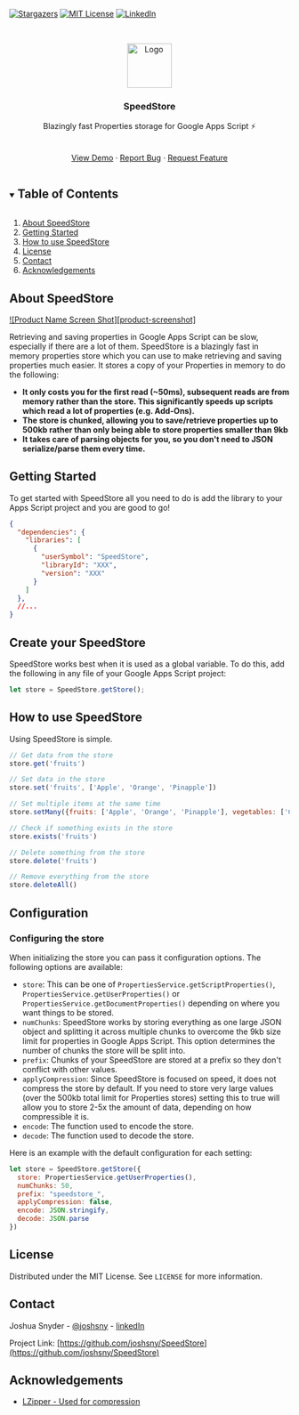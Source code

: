 <!-- PROJECT SHIELDS -->
<!--
*** I'm using markdown "reference style" links for readability.
*** Reference links are enclosed in brackets [ ] instead of parentheses ( ).
*** See the bottom of this document for the declaration of the reference variables
*** for contributors-url, forks-url, etc. This is an optional, concise syntax you may use.
*** https://www.markdownguide.org/basic-syntax/#reference-style-links
-->
[![Stargazers][stars-shield]][stars-url]
[![MIT License][license-shield]][license-url]
[![LinkedIn][linkedin-shield]][linkedin-url]



<!-- PROJECT LOGO -->
<br />
<p align="center">
  <a href="https://github.com/joshsny/SpeedStore">
    <img src="images/logo.png" alt="Logo" width="80" height="80">
  </a>

  <h3 align="center">SpeedStore</h3>

  <p align="center">
    Blazingly fast Properties storage for Google Apps Script ⚡
    <br />
    <br />
    <br />
    <a href="https://github.com/joshsny/SpeedStore">View Demo</a>
    ·
    <a href="https://github.com/joshsny/SpeedStore/issues">Report Bug</a>
    ·
    <a href="https://github.com/joshsny/SpeedStore/issues">Request Feature</a>
  </p>
</p>



<!-- TABLE OF CONTENTS -->
<details open="open">
  <summary><h2 style="display: inline-block">Table of Contents</h2></summary>
  <ol>
    <li>
      <a href="#about-speedstore">About SpeedStore</a>
    </li>
    <li>
      <a href="#getting-started">Getting Started</a>
    </li>
    <li><a href="#how-to-use-speedstore">How to use SpeedStore</a></li>
    <li><a href="#license">License</a></li>
    <li><a href="#contact">Contact</a></li>
    <li><a href="#acknowledgements">Acknowledgements</a></li>
  </ol>
</details>



<!-- ABOUT THE PROJECT -->
## About SpeedStore

[![Product Name Screen Shot][product-screenshot]](https://example.com)

Retrieving and saving properties in Google Apps Script can be slow, especially if there are a lot of them. SpeedStore is a blazingly fast in memory properties store which you can use to make retrieving and saving properties much easier. It stores a copy of your Properties in memory to do the following:
  - **It only costs you for the first read (~50ms), subsequent reads are from memory rather than the store. This significantly speeds up scripts which read a lot of properties (e.g. Add-Ons).**
  - **The store is chunked, allowing you to save/retrieve properties up to 500kb rather than only being able to store properties smaller than 9kb**
  - **It takes care of parsing objects for you, so you don't need to JSON serialize/parse them every time.**


<!-- GETTING STARTED -->
## Getting Started

To get started with SpeedStore all you need to do is add the library to your Apps Script project and you are good to go!
```json
{
  "dependencies": {
    "libraries": [
      {
        "userSymbol": "SpeedStore",
        "libraryId": "XXX",
        "version": "XXX"
      }
    ]
  },
  //...
}
```

## Create your SpeedStore

SpeedStore works best when it is used as a global variable. To do this, add the following in any file of your Google Apps Script project:
```javascript
let store = SpeedStore.getStore();
```

<!-- USAGE EXAMPLES -->
## How to use SpeedStore

Using SpeedStore is simple.

```javascript
// Get data from the store
store.get('fruits')

// Set data in the store
store.set('fruits', ['Apple', 'Orange', 'Pinapple'])

// Set multiple items at the same time
store.setMany({fruits: ['Apple', 'Orange', 'Pinapple'], vegetables: ['Cucumber', 'Avocado'], favourites: {fruit: 'Orange', vegetable: 'Avocado'}})

// Check if something exists in the store
store.exists('fruits')

// Delete something from the store
store.delete('fruits')

// Remove everything from the store
store.deleteAll()
```

## Configuration

### Configuring the store

When initializing the store you can pass it configuration options. The following options are available:
- `store`: This can be one of `PropertiesService.getScriptProperties()`, `PropertiesService.getUserProperties()` or `PropertiesService.getDocumentProperties()` depending on where you want things to be stored.
- `numChunks`: SpeedStore works by storing everything as one large JSON object and splitting it across multiple chunks to overcome the 9kb size limit for properties in Google Apps Script. This option determines the number of chunks the store will be split into.
- `prefix`: Chunks of your SpeedStore are stored at a prefix so they don't conflict with other values.
- `applyCompression`: Since SpeedStore is focused on speed, it does not compress the store by default. If you need to store very large values (over the 500kb total limit for Properties stores) setting this to true will allow you to store 2-5x the amount of data, depending on how compressible it is.
- `encode`: The function used to encode the store.
- `decode`: The function used to decode the store.

Here is an example with the default configuration for each setting:
```javascript
let store = SpeedStore.getStore({
  store: PropertiesService.getUserProperties(),
  numChunks: 50,
  prefix: "speedstore_",
  applyCompression: false,
  encode: JSON.stringify,
  decode: JSON.parse
})
```

<!-- LICENSE -->
## License

Distributed under the MIT License. See `LICENSE` for more information.



<!-- CONTACT -->
## Contact

Joshua Snyder - [@joshsny](https://twitter.com/joshsny) - [linkedIn](https://linkedin.com/in/joshsny)

Project Link: [https://github.com/joshsny/SpeedStore](https://github.com/joshsny/SpeedStore)



<!-- ACKNOWLEDGEMENTS -->
## Acknowledgements

* [LZipper - Used for compression](https://github.com/blindman67/LZipper)





<!-- MARKDOWN LINKS & IMAGES -->
<!-- https://www.markdownguide.org/basic-syntax/#reference-style-links -->
[contributors-shield]: https://img.shields.io/github/contributors/joshsny/SpeedStore.svg?style=for-the-badge
[contributors-url]: https://github.com/joshsny/SpeedStore/graphs/contributors
[forks-shield]: https://img.shields.io/github/forks/joshsny/SpeedStore.svg?style=for-the-badge
[forks-url]: https://github.com/joshsny/SpeedStore/network/members
[stars-shield]: https://img.shields.io/github/stars/joshsny/SpeedStore.svg?style=for-the-badge
[stars-url]: https://github.com/joshsny/SpeedStore/stargazers
[issues-shield]: https://img.shields.io/github/issues/joshsny/SpeedStore.svg?style=for-the-badge
[issues-url]: https://github.com/joshsny/SpeedStore/issues
[license-shield]: https://img.shields.io/github/license/joshsny/SpeedStore.svg?style=for-the-badge
[license-url]: https://github.com/joshsny/SpeedStore/blob/master/LICENSE.txt
[linkedin-shield]: https://img.shields.io/badge/-LinkedIn-black.svg?style=for-the-badge&logo=linkedin&colorB=555
[linkedin-url]: https://linkedin.com/in/joshsny
